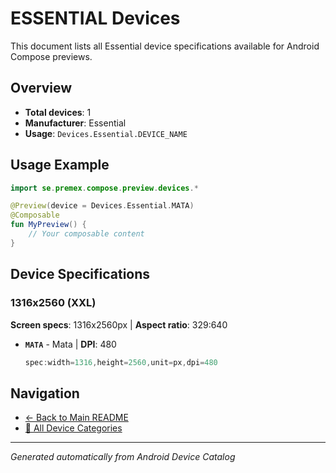 # ESSENTIAL Devices

This document lists all Essential device specifications available for Android Compose previews.

## Overview

- **Total devices**: 1
- **Manufacturer**: Essential
- **Usage**: `Devices.Essential.DEVICE_NAME`

## Usage Example

```kotlin
import se.premex.compose.preview.devices.*

@Preview(device = Devices.Essential.MATA)
@Composable
fun MyPreview() {
    // Your composable content
}
```

## Device Specifications

### 1316x2560 (XXL)

**Screen specs**: 1316x2560px | **Aspect ratio**: 329:640

- **`MATA`** - Mata | **DPI**: 480
  ```kotlin
  spec:width=1316,height=2560,unit=px,dpi=480
  ```

## Navigation

- [← Back to Main README](../../README.md)
- [📱 All Device Categories](../README.md)

---
*Generated automatically from Android Device Catalog*
